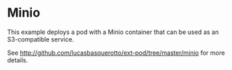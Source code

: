 # Minio

This example deploys a pod with a Minio container that can be used as an S3-compatible service.

See http://github.com/lucasbasquerotto/ext-pod/tree/master/minio for more details.
